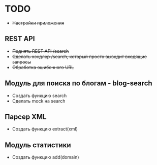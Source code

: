 # TODO

* ~~Настройки приложения~~

## REST API
* ~~Поднять REST API /search~~
* ~~Сделать хэндлер /search, который просто выводит входящие запросы~~
* ~~Обработка ошибочного URL~~

## Модуль для поиска по блогам - blog-search
* Создать функцию search
* Сделать mock на search

## Парсер XML
* Создать функцию extract(xml)

## Модуль статистики
* Создать функцию add(domain)


